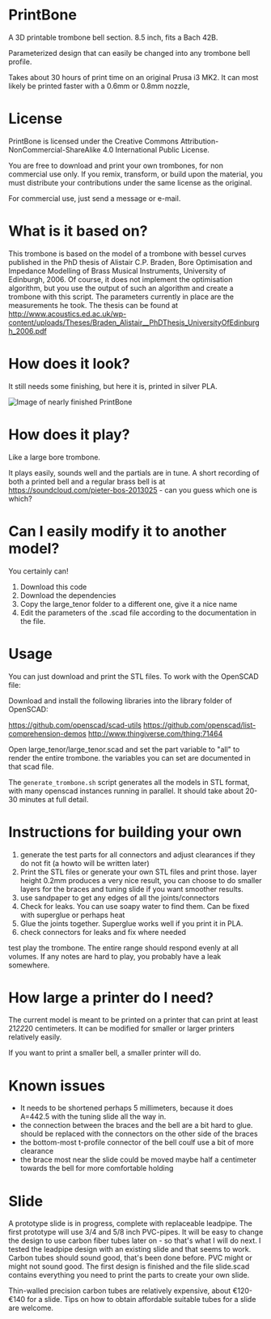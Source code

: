 # PrintBone

A 3D printable trombone bell section. 8.5 inch, fits a Bach 42B.

Parameterized design that can easily be changed into any trombone bell profile.

Takes about 30 hours of print time on an original Prusa i3 MK2. It can most likely be printed faster with a 0.6mm or 0.8mm nozzle,

# License
PrintBone is licensed under the Creative Commons Attribution-NonCommercial-ShareAlike 4.0 International Public License.

You are free to download and print your own trombones, for non commercial use only. If you remix, transform, or build upon the material, you must distribute your contributions under the same license as the original.

For commercial use, just send a message or e-mail.

# What is it based on?

This trombone is based on the model of a trombone with bessel curves published in the PhD thesis of Alistair C.P. Braden, Bore Optimisation and Impedance Modelling of Brass Musical Instruments, University of Edinburgh, 2006.
Of course, it does not implement the optimisation algorithm, but you use the output of such an algorithm and create a trombone with this script.
The parameters currently in place are the measurements he took. 
The thesis can be found at http://www.acoustics.ed.ac.uk/wp-content/uploads/Theses/Braden_Alistair__PhDThesis_UniversityOfEdinburgh_2006.pdf

# How does it look?

It still needs some finishing, but here it is, printed in silver PLA.

![Image of nearly finished PrintBone](http://i.imgur.com/ARro4TL.jpg)

# How does it play?

Like a large bore trombone.

It plays easily, sounds well and the partials are in tune. A short recording of both a printed bell and a regular brass bell is at https://soundcloud.com/pieter-bos-2013025 - can you guess which one is which?

# Can I easily modify it to another model?

You certainly can!

1. Download this code
2. Download the dependencies
3. Copy the large_tenor folder to a different one, give it a nice name
4. Edit the parameters of the .scad file according to the documentation in the file.

# Usage

You can just download and print the STL files. To work with the OpenSCAD file:

Download and install the following libraries into the library folder of OpenSCAD:

https://github.com/openscad/scad-utils
https://github.com/openscad/list-comprehension-demos
http://www.thingiverse.com/thing:71464

Open large_tenor/large_tenor.scad and set the part variable to "all" to render the entire trombone.
the variables you can set are documented in that scad file.

The ```generate_trombone.sh``` script generates all the models in STL format, with many openscad instances running in parallel. It should take about 20-30 minutes at full detail.

# Instructions for building your own

1. generate the test parts for all connectors and adjust clearances if they do not fit (a howto will be written later)
1. Print the STL files or generate your own STL files and print those. layer height 0.2mm produces a very nice result, you can choose to do smaller layers for the braces and tuning slide if you want smoother results.
2. use sandpaper to get any edges of all the joints/connectors
3. Check for leaks. You can use soapy water to find them. Can be fixed with superglue or perhaps heat
4. Glue the joints together. Superglue works well if you print it in PLA.
5. check connectors for leaks and fix where needed

test play the trombone. The entire range should respond evenly at all volumes. If any notes are hard to play, you probably have a leak somewhere.

# How large a printer do I need?
The current model is meant to be printed on a printer that can print at least 21*22*20 centimeters. It can be modified for smaller or larger printers relatively easily.

If you want to print a smaller bell, a smaller printer will do.

# Known issues

- It needs to be shortened perhaps 5 millimeters, because it does A=442.5 with the tuning slide  all the way in.
- the connection between the braces and the bell are a bit hard to glue. should be replaced with the connectors on the other side of the braces
- the bottom-most t-profile connector of the bell coulf use a bit of more clearance
- the brace most near the slide could be moved maybe half a centimeter towards the bell for more comfortable holding

# Slide

A prototype slide is in progress, complete with replaceable leadpipe. The first prototype will use 3/4 and 5/8 inch PVC-pipes. It will be easy to change the design to use carbon fiber tubes later on - so that's what I will do next. 
I tested the leadpipe design with an existing slide and that seems to work. Carbon tubes should sound good, that's been done before. PVC might or might not sound good.
The first design is finished and the file slide.scad contains everything you need to print the parts to create your own slide.

Thin-walled precision carbon tubes are relatively expensive, about €120-€140 for a slide. Tips on how to obtain affordable suitable tubes for a slide are welcome.
